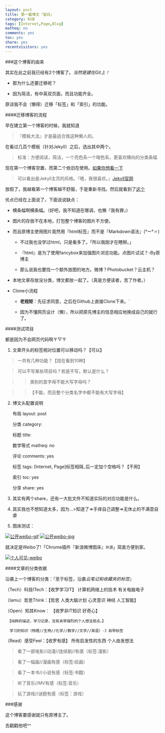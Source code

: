 ```yaml
---
layout: post 
title: 第一篇博文『留白』
category: 科技
tags: [Internet,Page,Blog]
matheq: no
comments: yes
toc: yes
share: yes
recentvisitors: yes
---
```


###这个博客的由来

其实在此之前我已经有2个博客了。*当然是建在Git上！*

- 那为什么还要迁移呢？

- 因为简洁，有中英双页面，而且功能齐全。

原谅我不会（懒得）迁移「标签」和「索引」的功能。

####迁移博客的流程

早在建立第一个博客的时候，我就知道

>『模板大法』才是最适合我这种懒人的。

在看过几百个模板（针对Jekyll）之后，选出其中两个。

>标准：方便阅读，简洁，一个亮色系一个暗色系，更喜欢横向的分类条幅

现在第一个博客空置，而第二个依旧在使用。[如果你想看一下](http://unkonw.github.io/)

>可以看出是Jekyll主页的风格。『嗯，我很喜欢。』[Jekyll官网](http://jekyllcn.com/)

放假了，我越看第一个博客越不舒服，于是重新寻找。然后就看到了[这个](http://yanshuo.name/)

优点已经在上面说了，下面说说缺点：

- 横条幅啊横条幅。（好吧，我不知道在哪调，也懒『我有罪』）

- 图片的存放不在本地，打包整个博客的图片不方便。

- 而且原博主使用图片竟然用『html标签』而不是『Markdown语法』(°ー°〃)

  - 不过我也没学过html，只是看多了。「所以我刚才在瞎掰。」

  - 『html』是为了使用fancybox来加强图片浏览功能。点图片试试？-By原博主
  
  - 那么说我也要找一个额外放图的地方。微博？Photobucket？云主机？

- 本地文章存放没分类，博文都放一起了。（真是方便读者，苦了作者。）

- Clone小流程

  - **老规矩**：先征求同意，之后在Github上直接Clone下来。`
  
  - 因为不懂网页设计（懒），所以把原先博主的信息相应地换成自己的就行了。

####测试项目

都是因为不会网页代码啊〒▽〒

1. 文章开头的标签相对位置可以移动吗？【可以】

>一共有几种功能？【现在看到10种】

>可以不写某些项目吗？若是不写，默认是什么？

>>类别的首字母不能大写字母吗？

>>【不能，而且整个分类名字中都不能有大写字母】

2. 博文头配置说明
  
    布局 layout: post
    
    分类 category: 
      
    标题 title: 
    
    数学等式 matheq: no
    
    评论 comments: yes
    
    标签 tags: [Internet, Page]标签相隔`,`后一定加个空格吗？【不用】
    
    索引 toc: yes
    
    分享 share: yes
    
3. 其实有两个share，还有一大批文件不知道实际的对应功能是什么。

4. 其实我也不想知道太多，因为...>知道了=>手痒自己调整=>无休止的不满意自虐

5. 图床测试：

<a class="fancybox" rel="gallery1" href="http://ww2.sinaimg.cn/square/8935112btw1eq5jp3ruvgg2046046746.gif" title="公开weibo-gif"><img src="http://ww2.sinaimg.cn/square/8935112btw1eq5jp3ruvgg2046046746.gif" alt="公开weibo-gif" /></a>
<a class="fancybox" rel="gallery1" href="http://ww4.sinaimg.cn/square/8935112btw1eq5jp3zfvuj2046046dfr.jpg" title="公开weibo-gif"><img src="http://ww4.sinaimg.cn/square/8935112btw1eq5jp3zfvuj2046046dfr.jpg" alt="公开weibo-jpg" /></a>

就决定是Weibo了!「Chrome插件『新浪微博图床』`开源`」简直方便到家。

<a class="fancybox" rel="gallery1" href="http://ww3.sinaimg.cn/bmiddle/8935112btw1eq5jrzweeij20c808s75s.jpg" title="个人可见-weibo"><img src="http://ww3.sinaimg.cn/bmiddle/8935112btw1eq5jrzweeij20c808s75s.jpg" alt="个人可见-weibo" /></a>

####文章的分类依据

沿袭上一个博客的分类：『至于标签，沿袭*云笔记和收藏夹的标签*』

（Tech）科技ITech：【收罗学习IT】 计算机网络上的技术 有关电脑电子

（Iamu）哲思Think：【哲思 人类大脑计划 心灵意识 神经 人工智能】 

（Open）知其Know： 【收罗非IT知识 好奇心】

     【纯粹的描述，学习记录，没有夹带强烈的个人想法观点。】
     
      学习的知识（物理//生物//化学//数学//文学//英语）-》自带标签
      
（Read）感受Feel：【收罗有感】 所有启发性的东西 个人由发想法

>看了一部电影//动漫//连续剧//有感（标签:漫影）
                
>看了一幅画//漫画有感（标签:绘画）
                
>看了一本书//小说有感（标签:书籍）

>听了音乐//MV有感（标签:音乐）
                
>玩了游戏//谜题有感（标签：游戏）
      
###感谢

这个博客要感谢就只有原博主了。

去戳戳他吧^^